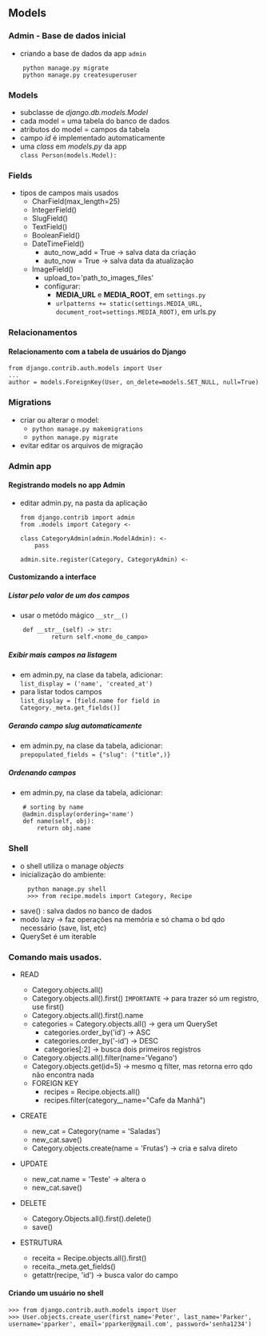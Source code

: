 ## Models

### Admin - Base de dados inicial

- criando a base de dados da app `admin`
```
    python manage.py migrate
    python manage.py createsuperuser
```

### Models

- subclasse de *django.db.models.Model*
- cada model = uma tabela do banco de dados
- atributos do model = campos da tabela
- campo *id* é implementado automaticamente
- uma *class* em *models.py* da app <br>
  `class Person(models.Model):`

### Fields
- tipos de campos mais usados
  - CharField(max_length=25)
  - IntegerField()
  - SlugField()
  - TextField()
  - BooleanField()
  - DateTimeField()
    - auto_now_add = True -> salva data da criação
    - auto_now = True -> salva data da atualização
  - ImageField()
    - upload_to='path_to_images_files'
    - configurar:
      - **MEDIA_URL** e **MEDIA_ROOT**, em `settings.py`
      - `urlpatterns += static(settings.MEDIA_URL, document_root=settings.MEDIA_ROOT)`, em urls.py

### Relacionamentos


#### Relacionamento com a tabela de usuários do Django

  ```
  from django.contrib.auth.models import User
  ...
  author = models.ForeignKey(User, on_delete=models.SET_NULL, null=True)
  ```

### Migrations

- criar ou alterar o model:
  - `python manage.py makemigrations` 
  - `python manage.py migrate`
- evitar editar os arquivos de migração


### Admin app

#### Registrando models no app Admin

- editar admin.py, na pasta da aplicação
  
    ```
    from django.contrib import admin
    from .models import Category <-

    class CategoryAdmin(admin.ModelAdmin): <-
        pass

    admin.site.register(Category, CategoryAdmin) <-
    ```

#### Customizando a interface
##### Listar pelo valor de um dos campos

- usar o metódo mágico `__str__()`
```
    def __str__(self) -> str:
            return self.<nome_do_campo>
```

##### Exibir mais campos na listagem

- em admin.py, na clase da tabela, adicionar: <br>
  `list_display = ('name', 'created_at')`
- para listar todos campos<br>
  `list_display = [field.name for field in Category._meta.get_fields()]`

##### Gerando campo slug automaticamente

- em admin.py, na clase da tabela, adicionar: <br>
  `prepopulated_fields = {"slug": ("title",)}`

##### Ordenando campos

- em admin.py, na clase da tabela, adicionar:
```
    # sorting by name
    @admin.display(ordering='name')
    def name(self, obj):
        return obj.name
```

### Shell

- o shell utiliza o manage *objects*
- inicialização do ambiente:
  ```
    python manage.py shell
    >>> from recipe.models import Category, Recipe
  ```
- save() : salva dados no banco de dados
- modo lazy -> faz operações na memória e só chama o bd qdo necessário (save, list, etc)
- QuerySet é um iterable


### Comando mais usados.

- READ
  - Category.objects.all()
  - Category.objects.all().first() `IMPORTANTE` -> para trazer só um registro, use first()
  - Category.objects.all().first().name
  - categories = Category.objects.all() -> gera um QuerySet
    - categories.order_by('id')  -> ASC
    - categories.order_by('-id') -> DESC
    - categories[:2] -> busca dois primeiros registros
  - Category.objects.all().filter(name='Vegano')
  - Category.objects.get(id=5) -> mesmo q filter, mas retorna erro qdo não encontra nada
  - FOREIGN KEY
    - recipes = Recipe.objects.all()
    - recipes.filter(category__name="Cafe da Manhã")

- CREATE
  - new_cat = Category(name = 'Saladas')
  - new_cat.save()
  - Category.objects.create(name = 'Frutas') -> cria e salva direto

- UPDATE
  - new_cat.name = 'Teste' -> altera o
  - new_cat.save()

- DELETE
  - Category.Objects.all().first().delete()
  - save()


- ESTRUTURA
  - receita = Recipe.objects.all().first()
  - receita._meta.get_fields()
  - getattr(recipe, 'id') -> busca valor do campo

#### Criando um usuário no shell
  ```
  >>> from django.contrib.auth.models import User
  >>> User.objects.create_user(first_name='Peter', last_name='Parker', username='pparker', email='pparker@gmail.com', password='senha1234')
  ```

